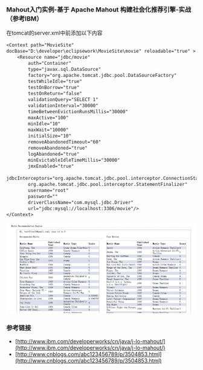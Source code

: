 ### Mahout入门实例-基于 Apache Mahout 构建社会化推荐引擎-实战（参考IBM）

在tomcat的server.xml中</Host>前添加以下内容

```
<Context path="MovieSite" docBase="D:\developer\eclipsework\MovieSite\movie" reloadable="true" >
    <Resource name="jdbc/movie"
		auth="Container"
		type="javax.sql.DataSource"
		factory="org.apache.tomcat.jdbc.pool.DataSourceFactory"
		testWhileIdle="true"
		testOnBorrow="true"
		testOnReturn="false"
		validationQuery="SELECT 1"
		validationInterval="30000"
		timeBetweenEvictionRunsMillis="30000"
		maxActive="100"
		minIdle="10"
		maxWait="10000"
		initialSize="10"
		removeAbandonedTimeout="60"
		removeAbandoned="true"
		logAbandoned="true"
		minEvictableIdleTimeMillis="30000"
		jmxEnabled="true"
		jdbcInterceptors="org.apache.tomcat.jdbc.pool.interceptor.ConnectionState;
		org.apache.tomcat.jdbc.pool.interceptor.StatementFinalizer"
		username="root"
		password=""
		driverClassName="com.mysql.jdbc.Driver"
		url="jdbc:mysql://localhost:3306/movie"/>
</Context>
```

![](moviesite.jpg)

### 参考链接

* [http://www.ibm.com/developerworks/cn/java/j-lo-mahout/](http://www.ibm.com/developerworks/cn/java/j-lo-mahout/)
* [http://www.cnblogs.com/abc123456789/p/3504853.html](http://www.cnblogs.com/abc123456789/p/3504853.html)
